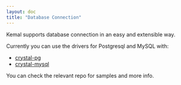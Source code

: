 ```yaml
---
layout: doc
title: "Database Connection"
---
```


Kemal supports database connection in an easy and extensible way.

Currently you can use the drivers for Postgresql and MySQL with:

- [crystal-pg](https://github.com/will/crystal-pg)
- [crystal-mysql](https://github.com/waterlink/crystal-mysql)

You can check the relevant repo for samples and more info.
